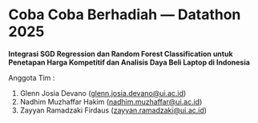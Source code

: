 # Coba Coba Berhadiah — Datathon 2025
**Integrasi SGD Regression dan Random Forest Classification untuk Penetapan Harga  Kompetitif dan Analisis Daya Beli Laptop di Indonesia**

Anggota Tim :
1. Glenn Josia Devano (glenn.josia.devano@ui.ac.id)
2. Nadhim Muzhaffar Hakim (nadhim.muzhaffar@ui.ac.id)
3. Zayyan Ramadzaki Firdaus (zayyan.ramadzaki@ui.ac.id)
